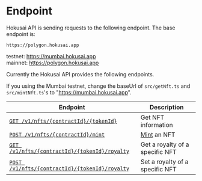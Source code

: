 # Endpoint
Hokusai API is sending requests to the following endpoint. The base endpoint is:
```
https://polygon.hokusai.app
```
testnet: https://mumbai.hokusai.app  
mainnet: https://polygon.hokusai.app  

Currently the Hokusai API provides the following endpoints.

If you using the Mumbai testnet, change the baseUrl of `src/getNft.ts` and `src/mintNft.ts`'s to "https://mumbai.hokusai.app".


|Endpoint|Description|
|--|--|
|[`GET /v1/nfts/{contractId}/{tokenId}`](nft/get)|Get NFT information|
|[`POST /v1/nfts/{contractId}/mint`](nft/mint)|[Mint](glosarry#Mint) an NFT|
|[`GET /v1/nfts/{contractId}/{tokenId}/royalty`](royalty/get)|Get a royalty of a specific NFT|
|[`POST /v1/nfts/{contractId}/{tokenId}/royalty`](royalty/set)|Set a royalty of a specific NFT|